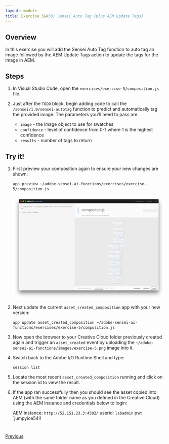 ```yaml
---
layout: module
title: Exercise 5&#58; Sensei Auto Tag (plus AEM Update Tags)
---
```


## Overview
In this exercise you will add the Sensei Auto Tag function to auto tag an image followed by the AEM Update Tags action to update the tags for the image in AEM.

## Steps
1. In Visual Studio Code, open the `exercises/exercise-5/composition.js` file. 
2. Just after the `TODO` block, begin adding code to call the `/sensei/1.0/sensei-autotag` function to predict and automatically tag the provided image. The parameters you'll need to pass are:

    - `image` - the image object to use for swatches
    - `confidence` - level of confidence from 0-1 where 1 is the highest confidence
    - `results` - number of tags to return

<!--Solution:
     /**
       * TODO: Autotag the image invoking '/sensei/1.0/sensei-autotag' action.
       */
      composer.retain(
        composer.sequence(
          params => ({
            "image": params.imageObject,
            "confidence": 0.5,
            "results": 10
          }),
        '/sensei/1.0/sensei-autotag',
        (r) => { r.tags.push({"tag": "created with io runtime", "confidence":"1"}); return r; }
        )
      ),
      /* grab autotag results */
      ({result, params}) => Object.assign({}, result, params),
      /**
       * TODO: Update the tags in AEM Assets
       *  by invoking '/adobe/acp-assets-0.5.0/aem-update-tags'
       */
      '/adobe/acp-assets-0.5.0/aem-update-tags',
      /**
       * Return the result as-is
       */
      result => result
    ),-->

## Try it!

1. First preview your composition again to ensure your new changes are shown:

       app preview ~/adobe-sensei-ai-functions/exercises/exercise-5/composition.js

      ![](images/exercise5-flow.png)

2. Next update the current `asset_created_composition` app with your new version:

       app update asset_created_composition ~/adobe-sensei-ai-functions/exercises/exercise-5/composition.js

3. Now open the browser to your Creative Cloud folder previously created again and trigger an `asset_created` event by uploading the `~/adobe-sensei-ai-functions/images/exercise-5.png` image into it.

5. Switch back to the Adobe I/O Runtime Shell and type:

       session list

6. Locate the most recent `asset_created_composition` running and click on the session id to view the result.

7. If the app ran successfully then you should see the asset copied into AEM (with the same folder name as you defined in the Creative Cloud) using the AEM instance and credentials below to login:

    AEM instance: `http://52.151.23.3:4502/`
    userid: `labadmin`
    pw: `jumpyice54!!
    
<div class="row" style="margin-top:40px;">
<div class="col-sm-12">
<a href="lesson8.html" class="btn btn-default"><i class="glyphicon glyphicon-chevron-left"></i> Previous</a>
</div>
</div>
